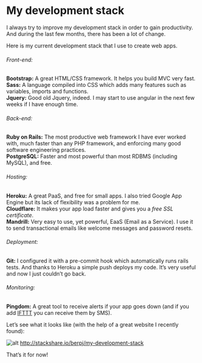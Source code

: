 # My development stack

I always try to improve my development stack in order to gain productivity. And during the last few months, there has been a lot of change. 

Here is my current development stack that I use to create web apps.

###### Front-end:
**Bootstrap:** A great HTML/CSS framework. It helps you build MVC very fast.  
**Sass:** A language compiled into CSS which adds many features such as variables, imports and functions.  
**Jquery:** Good old Jquery, indeed. I may start to use angular in the next few weeks if I have enough time.

###### Back-end:
**Ruby on Rails:** The most productive web framework I have ever worked with, much faster than any PHP framework, and enforcing many good software engineering practices.  
**PostgreSQL:** Faster and most powerful than most RDBMS (including MySQL), and free.  

###### Hosting:
**Heroku:** A great PaaS, and free for small apps. I also tried Google App Engine but its lack of flexibility was a problem for me.  
**Cloudflare:** It makes your app load faster and gives you a *free SSL certificate*.  
**Mandrill:** Very easy to use, yet powerful, EaaS (Email as a Service). I use it to send transactional emails like welcome messages and password resets.

###### Deployment:
**Git:** I configured it with a pre-commit hook which automatically runs rails tests. And thanks to Heroku a simple push deploys my code. It’s very useful and now I just couldn’t go back. 

###### Monitoring:

**Pingdom:** A great tool to receive alerts if your app goes down (and if you add [IFTTT](https://ifttt.com/) you can receive them by SMS).

Let’s see what it looks like (with the help of a great website I recently found):

![alt](http://i.imgur.com/tQUt7cR.png)
http://stackshare.io/berpj/my-development-stack

That’s it for now!